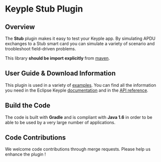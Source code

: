 # Keyple Stub Plugin

## Overview

The **Stub** plugin makes it easy to test your Keyple app. By simulating APDU exchanges to a Stub smart card you can simulate a variety of scenario and troobleshoot field-driven problems.  

This library **should be import explicitly** from [maven](https://mvnrepository.com/artifact/org.eclipse.keyple/keyple-java-plugin-stub).

## User Guide & Download Information

This plugin is used in a variety of [examples](/java/example/generic/local/). You can find all the information you need in the Eclipse Keyple [documentation](http://keyple.org/docs) and in the [API reference](https://keyple.org/docs/api-reference/).

## Build the Code

The code is built with **Gradle** and is compliant with **Java 1.6** in order to be able to be used by a very large number of applications.

## Code Contributions

We welcome code contributions through merge requests. Please help us enhance the plugin !